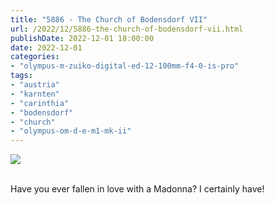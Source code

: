 ```yaml
---
title: "5886 - The Church of Bodensdorf VII"
url: /2022/12/5886-the-church-of-bodensdorf-vii.html
publishDate: 2022-12-01 18:00:00
date: 2022-12-01
categories:
- "olympus-m-zuiko-digital-ed-12-100mm-f4-0-is-pro"
tags:
- "austria"
- "karnten"
- "carinthia"
- "bodensdorf"
- "church"
- "olympus-om-d-e-m1-mk-ii"
---
```

<div class="container">
<div class="center"><a target="_blank" href="https://d25zfm9zpd7gm5.cloudfront.net/1200x1200/2019/20190912_124218-2-HDR_lr.jpg"><img class="webfeedsFeaturedVisual" src="https://d25zfm9zpd7gm5.cloudfront.net/0600x0600/2019/20190912_124218-2-HDR_lr.jpg" /></a></div>
</div>
<br />

Have you ever fallen in love with a Madonna? I certainly have!
